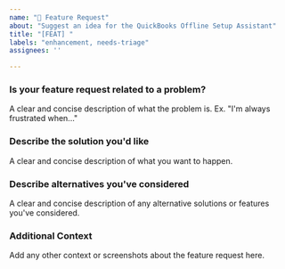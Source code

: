 ```yaml
---
name: "🚀 Feature Request"
about: "Suggest an idea for the QuickBooks Offline Setup Assistant"
title: "[FEAT] "
labels: "enhancement, needs-triage"
assignees: ''

---
```


### Is your feature request related to a problem?
A clear and concise description of what the problem is. Ex. "I'm always frustrated when..."

### Describe the solution you'd like
A clear and concise description of what you want to happen.

### Describe alternatives you've considered
A clear and concise description of any alternative solutions or features you've considered.

### Additional Context
Add any other context or screenshots about the feature request here. 